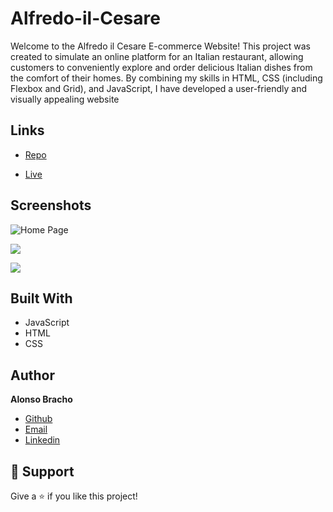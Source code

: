<h1>Alfredo-il-Cesare</h1>

<p>Welcome to the Alfredo il Cesare E-commerce Website! This project was created to simulate an online platform for an Italian restaurant, allowing customers to conveniently explore and order delicious Italian dishes from the comfort of their homes. By combining my skills in HTML, CSS (including Flexbox and Grid), and JavaScript, I have developed a user-friendly and visually appealing website</p>

## Links

- [Repo](https://github.com/Alobr/alfredo-il-cesare "Repo")

- [Live](https://alfredo-il-cesare.netlify.app/ "Live View")


## Screenshots

![Home Page](/screenshots/1.png "Home Page")

![](/screenshots/2.png)

![](/screenshots/3.png)

## Built With

- JavaScript
- HTML
- CSS


## Author

**Alonso Bracho**

- [Github](https://github.com/Alobr "Alonso Bracho")
- [Email](mailto:alonsoae80@gmail.com?subject=Hi "Hi!")
- [Linkedin](https://www.linkedin.com/in/alobr/ "Connect")

## 🤝 Support

Give a ⭐️ if you like this project!
